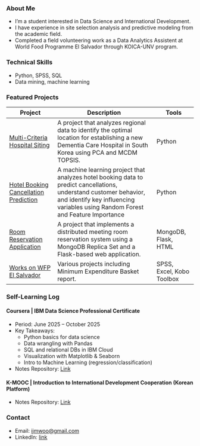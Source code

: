 ###  About Me
- I’m a student interested in Data Science and International Development.
- I have experience in site selection analysis and predictive modeling from the academic field.
- Completed a field volunteering work as a Data Analytics Assistent at World Food Programme El Salvador through KOICA-UNV program.

###  Technical Skills
- Python, SPSS, SQL
- Data mining, machine learning

###  Featured Projects
| Project | Description | Tools |
|---------|-------------|-------|
| [Multi-Criteria Hospital Siting](https://github.com/Jamie-Woo/multi-criteria-hospital-siting) | A project that analyzes regional data to identify the optimal location for establishing a new Dementia Care Hospital in South Korea using PCA and MCDM TOPSIS. | Python |
| [Hotel Booking Cancellation Prediction](https://github.com/Jamie-Woo/hotel-booking-cancellation-rf) | A machine learning project that analyzes hotel booking data to predict cancellations, understand customer behavior, and identify key influencing variables using Random Forest and Feature Importance | Python |
| [Room Reservation Application](https://github.com/Jamie-Woo/flask-mongodb-room-reservation-app) | A project that implements a distributed meeting room reservation system using a MongoDB Replica Set and a Flask-based web application. | MongoDB, Flask, HTML |
| [Works on WFP El Salvador](https://github.com/Jamie-Woo/experience-wfp-elsalvador) | Various projects including Minimum Expenditure Basket report. | SPSS, Excel, Kobo Toolbox |

###  Self-Learning Log

####  Coursera | IBM Data Science Professional Certificate
- Period: June 2025 – October 2025
- Key Takeaways:
  - Python basics for data science
  - Data wrangling with Pandas
  - SQL and relational DBs in IBM Cloud
  - Visualization with Matplotlib & Seaborn
  - Intro to Machine Learning (regression/classification)
- Notes Repository: [Link](https://github.com/Jamie-Woo/learning-IBM-data-science)

####  K-MOOC | Introduction to International Development Cooperation (Korean Platform)
- Notes Repository: [Link](https://github.com/Jamie-Woo/learning-ODA-KOICA)

###  Contact
- Email: ijmwoo@gmail.com
- LinkedIn: [link](https://www.linkedin.com/in/jimin-woo-a423a5251/)

